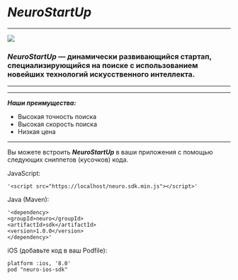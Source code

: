 # ___NeuroStartUp___
* * * * * 

![](logo.png)

### ___*NeuroStartUp*___ — динамически развивающийся стартап, специализирующийся на поиске с использованием новейших технологий искусственного интеллекта.
***
***

 ___Наши преимущества:___
* Высокая точность поиска
* Высокая скорость поиска
* Низкая цена
***

Вы можете встроить ___*NeuroStartUp*___ в ваши приложения с помощью следующих сниппетов (кусочков) кода.

JavaScript:

    '<script src="https://localhost/neuro.sdk.min.js"></script>'


Java (Maven):

    '<dependency>
    <groupId>neuro</groupId>
    <artifactId>sdk</artifactId>
    <version>1.0.0</version>
    </dependency>'


iOS (добавьте код в ваш Podfile):

    platform :ios, '8.0'
    pod "neuro-ios-sdk"


